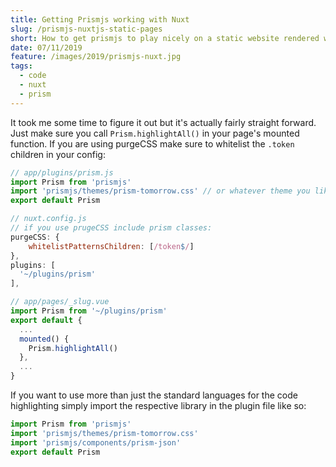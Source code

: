 ```yaml
---
title: Getting Prismjs working with Nuxt
slug: /prismjs-nuxtjs-static-pages
short: How to get prismjs to play nicely on a static website rendered with nuxt.
date: 07/11/2019
feature: /images/2019/prismjs-nuxt.jpg
tags:
  - code
  - nuxt
  - prism
---
```


It took me some time to figure it out but it's actually fairly straight forward. Just make sure you call `Prism.highlightAll()` in your page's mounted function. If you are using purgeCSS make sure to whitelist the `.token` children in your config:

```javascript
// app/plugins/prism.js
import Prism from 'prismjs'
import 'prismjs/themes/prism-tomorrow.css' // or whatever theme you like
export default Prism

// nuxt.config.js
// if you use prugeCSS include prism classes:
purgeCSS: {
    whitelistPatternsChildren: [/token$/]
},
plugins: [
  '~/plugins/prism'
],

// app/pages/_slug.vue
import Prism from '~/plugins/prism'
export default {
  ...
  mounted() {
    Prism.highlightAll()
  },
  ...
}
```

If you want to use more than just the standard languages for the code highlighting simply import the respective library in the plugin file like so:

```javascript
import Prism from 'prismjs'
import 'prismjs/themes/prism-tomorrow.css'
import 'prismjs/components/prism-json'
export default Prism
```
